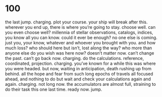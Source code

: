 # 100

the last jump. charging. plot your course. your ship will break after this. wherever you end up, there is where you’re going to stay. choose well. can you even choose well? millennia of stellar observations, catalogs, indices, you know all you can know. could it ever be enough? no one else is coming. just you, your know, whatever and whoever you brought with you. and how much loss? who should here but isn’t, lost along the way? who more than anyone else do you wish was here now? doesn’t matter now. can’t change the past. can’t go back now. charging. do the calculations. reference, coordinated, projection. charging. you’ve known for a while this was where you were headed. but now, waiting in anticipation, death rushing up from behind. all the hope and fear from such long epochs of travels all focused ahead, and nothing to do but wait and check your calculations again and again. charging. not long now. the accumulators are almost full, straining to do their task this one last time. ready now. jump. 